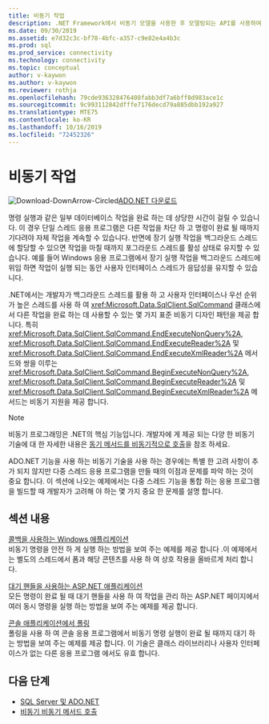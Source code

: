```yaml
---
title: 비동기 작업
description: .NET Framework에서 비동기 모델을 사용한 후 모델링되는 API를 사용하여 비동기 데이터베이스 작업을 수행하는 방법을 설명합니다.
ms.date: 09/30/2019
ms.assetid: e7d32c3c-bf78-4bfc-a357-c9e82e4a4b3c
ms.prod: sql
ms.prod_service: connectivity
ms.technology: connectivity
ms.topic: conceptual
author: v-kaywon
ms.author: v-kaywon
ms.reviewer: rothja
ms.openlocfilehash: 79cde936328476408fabb3df7a6bff8d983ace1c
ms.sourcegitcommit: 9c993112842dfffe7176decd79a885dbb192a927
ms.translationtype: MTE75
ms.contentlocale: ko-KR
ms.lasthandoff: 10/16/2019
ms.locfileid: "72452326"
---
```

# <a name="asynchronous-operations"></a>비동기 작업

![Download-DownArrow-Circled](../../../ssdt/media/download.png)[ADO.NET 다운로드](../../sql-connection-libraries.md#anchor-20-drivers-relational-access)

명령 실행과 같은 일부 데이터베이스 작업을 완료 하는 데 상당한 시간이 걸릴 수 있습니다. 이 경우 단일 스레드 응용 프로그램은 다른 작업을 차단 하 고 명령이 완료 될 때까지 기다려야 자체 작업을 계속할 수 있습니다. 반면에 장기 실행 작업을 백그라운드 스레드에 할당할 수 있으면 작업을 마칠 때까지 포그라운드 스레드를 활성 상태로 유지할 수 있습니다. 예를 들어 Windows 응용 프로그램에서 장기 실행 작업을 백그라운드 스레드에 위임 하면 작업이 실행 되는 동안 사용자 인터페이스 스레드가 응답성을 유지할 수 있습니다.  
  
.NET에서는 개발자가 백그라운드 스레드를 활용 하 고 사용자 인터페이스나 우선 순위가 높은 스레드를 사용 하 여 <xref:Microsoft.Data.SqlClient.SqlCommand> 클래스에서 다른 작업을 완료 하는 데 사용할 수 있는 몇 가지 표준 비동기 디자인 패턴을 제공 합니다. 특히 <xref:Microsoft.Data.SqlClient.SqlCommand.EndExecuteNonQuery%2A>, <xref:Microsoft.Data.SqlClient.SqlCommand.EndExecuteReader%2A> 및 <xref:Microsoft.Data.SqlClient.SqlCommand.EndExecuteXmlReader%2A> 메서드와 쌍을 이루는 <xref:Microsoft.Data.SqlClient.SqlCommand.BeginExecuteNonQuery%2A>, <xref:Microsoft.Data.SqlClient.SqlCommand.BeginExecuteReader%2A> 및 <xref:Microsoft.Data.SqlClient.SqlCommand.BeginExecuteXmlReader%2A> 메서드는 비동기 지원을 제공 합니다.  
  
> [!NOTE]
>  비동기 프로그래밍은 .NET의 핵심 기능입니다. 개발자에 게 제공 되는 다양 한 비동기 기술에 대 한 자세한 내용은 [동기 메서드를 비동기적으로 호출](https://docs.microsoft.com/dotnet/standard/asynchronous-programming-patterns/calling-synchronous-methods-asynchronously)을 참조 하세요.  
  
ADO.NET 기능을 사용 하는 비동기 기술을 사용 하는 경우에는 특별 한 고려 사항이 추가 되지 않지만 다중 스레드 응용 프로그램을 만들 때의 이점과 문제를 파악 하는 것이 중요 합니다. 이 섹션에 나오는 예제에서는 다중 스레드 기능을 통합 하는 응용 프로그램을 빌드할 때 개발자가 고려해 야 하는 몇 가지 중요 한 문제를 설명 합니다.  
  
## <a name="in-this-section"></a>섹션 내용  
[콜백을 사용하는 Windows 애플리케이션](windows-applications-callbacks.md)  
비동기 명령을 안전 하 게 실행 하는 방법을 보여 주는 예제를 제공 합니다 .이 예제에서는 별도의 스레드에서 폼과 해당 콘텐츠를 사용 하 여 상호 작용을 올바르게 처리 합니다.  
  
[대기 핸들을 사용하는 ASP.NET 애플리케이션](aspnet-apps-use-wait-handles.md)  
모든 명령이 완료 될 때 대기 핸들을 사용 하 여 작업을 관리 하는 ASP.NET 페이지에서 여러 동시 명령을 실행 하는 방법을 보여 주는 예제를 제공 합니다.  
  
[콘솔 애플리케이션에서 폴링](poll-console-applications.md)  
폴링을 사용 하 여 콘솔 응용 프로그램에서 비동기 명령 실행이 완료 될 때까지 대기 하는 방법을 보여 주는 예제를 제공 합니다. 이 기술은 클래스 라이브러리나 사용자 인터페이스가 없는 다른 응용 프로그램 에서도 유효 합니다.  
  
## <a name="next-steps"></a>다음 단계
- [SQL Server 및 ADO.NET](index.md)
- [비동기 비동기 메서드 호출](https://docs.microsoft.com/dotnet/standard/asynchronous-programming-patterns/calling-synchronous-methods-asynchronously)
